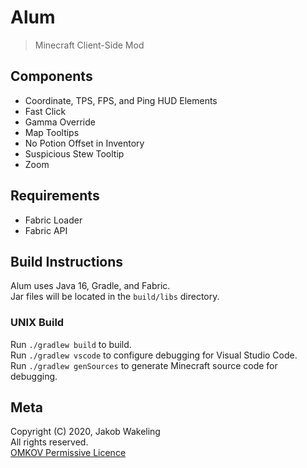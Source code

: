 # Alum

> Minecraft Client-Side Mod

## Components

* Coordinate, TPS, FPS, and Ping HUD Elements
* Fast Click
* Gamma Override
* Map Tooltips
* No Potion Offset in Inventory
* Suspicious Stew Tooltip
* Zoom

## Requirements

* Fabric Loader
* Fabric API

## Build Instructions

Alum uses Java 16, Gradle, and Fabric.  
Jar files will be located in the `build/libs` directory.

### UNIX Build

Run `./gradlew build` to build.  
Run `./gradlew vscode` to configure debugging for Visual Studio Code.  
Run `./gradlew genSources` to generate Minecraft source code for debugging.

## Meta

Copyright (C) 2020, Jakob Wakeling  
All rights reserved.  
[OMKOV Permissive Licence](https://www.omkov.net/OLPE)
